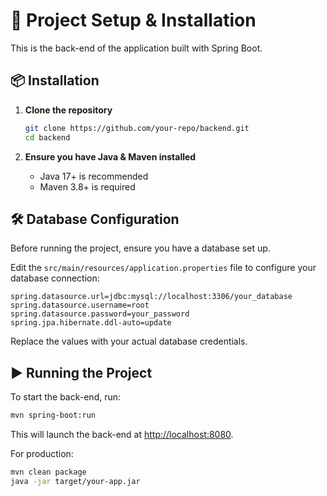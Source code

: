 # 🚀 Project Setup & Installation

This is the back-end of the application built with Spring Boot.

## 📦 Installation
1. **Clone the repository**  
   ```sh
   git clone https://github.com/your-repo/backend.git
   cd backend
   ```

2. **Ensure you have Java & Maven installed**  
   - Java 17+ is recommended
   - Maven 3.8+ is required

## 🛠 Database Configuration
Before running the project, ensure you have a database set up.

Edit the `src/main/resources/application.properties` file to configure your database connection:

```
spring.datasource.url=jdbc:mysql://localhost:3306/your_database
spring.datasource.username=root
spring.datasource.password=your_password
spring.jpa.hibernate.ddl-auto=update
```

Replace the values with your actual database credentials.

## ▶️ Running the Project
To start the back-end, run:

```sh
mvn spring-boot:run
```

This will launch the back-end at [http://localhost:8080](http://localhost:8080).

For production:
```sh
mvn clean package
java -jar target/your-app.jar
```
